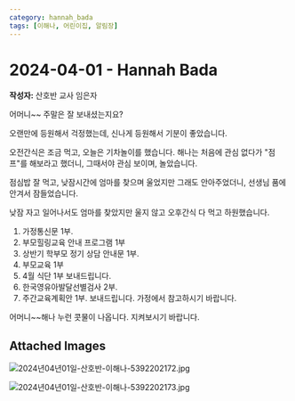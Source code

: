 ```yaml
---
category: hannah_bada
tags: [이해나, 어린이집, 알림장]
---
```


# 2024-04-01 - Hannah Bada

**작성자:** 산호반 교사 임은자  

어머니~~  주말은 잘 보내셨는지요?

오랜만에 등원해서 걱정했는데,  신나게 등원해서 기분이 좋았습니다.

오전간식은 조금 먹고, 오늘은 기차놀이를 했습니다. 해나는 처음에 관심 없다가 "점프"를 해보라고 했더니, 그때서야 관심 보이며, 놀았습니다.

점심밥 잘 먹고, 낮잠시간에 엄마를 찾으며 울었지만 그래도 안아주었더니,  선생님 품에 안겨서 잠들었습니다.

낮잠 자고 일어나서도 엄마를 찾았지만 울지 않고  오후간식 다 먹고 하원했습니다.

1. 가정통신문 1부.
2. 부모힐링교육 안내 프로그램 1부
3. 상반기 학부모 정기 상담 안내문
    1부.
4. 부모교육 1부
5. 4월 식단 1부 보내드립니다.
6. 한국영유아발달선별검사 2부.
7. 주간교육계획안 1부.
     보내드립니다. 가정에서
     참고하시기 바랍니다.

어머니~~해나 누런 콧물이 나옵니다.  지켜보시기 바랍니다.

## Attached Images
![2024년04년01일-산호반-이해나-5392202172.jpg](d:\Users\hannah\Downloads\kids\photo\2024년04년01일-산호반-이해나-5392202172.jpg)

![2024년04년01일-산호반-이해나-5392202173.jpg](d:\Users\hannah\Downloads\kids\photo\2024년04년01일-산호반-이해나-5392202173.jpg)

